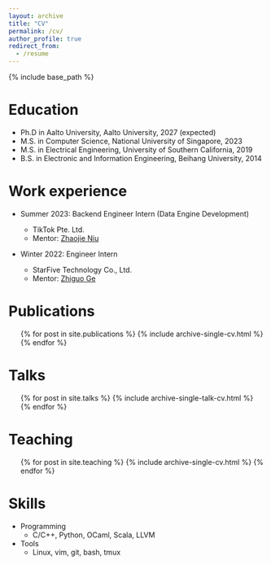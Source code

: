 ```yaml
---
layout: archive
title: "CV"
permalink: /cv/
author_profile: true
redirect_from:
  - /resume
---
```


{% include base_path %}

Education
======

* Ph.D in Aalto University, Aalto University, 2027 (expected)
* M.S. in Computer Science, National University of Singapore, 2023
* M.S. in Electrical Engineering, University of Southern California, 2019
* B.S. in Electronic and Information Engineering, Beihang University, 2014

Work experience
======

* Summer 2023: Backend Engineer Intern (Data Engine Development)
  * TikTok Pte. Ltd.
  * Mentor: [Zhaojie Niu](https://www.linkedin.com/in/zhaojie-niu-ethereum/)

* Winter 2022: Engineer Intern
  * StarFive Technology Co., Ltd.
  * Mentor: [Zhiguo Ge](https://www.linkedin.com/in/zhiguo-ge-39b0a120/)

Publications
======

  <ul>{% for post in site.publications %}
    {% include archive-single-cv.html %}
  {% endfor %}</ul>
  
Talks
======

  <ul>{% for post in site.talks %}
    {% include archive-single-talk-cv.html %}
  {% endfor %}</ul>
  
Teaching
======

  <ul>{% for post in site.teaching %}
    {% include archive-single-cv.html %}
  {% endfor %}</ul>

Skills
======

* Programming
  * C/C++, Python, OCaml, Scala, LLVM
* Tools
  * Linux, vim, git, bash, tmux
<!-- Service and leadership
======

* Currently signed in to 43 different slack teams -->
